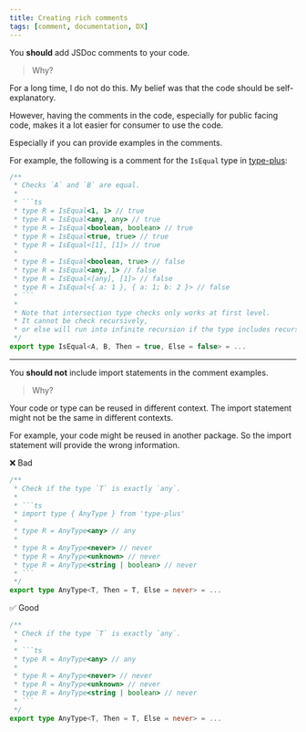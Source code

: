 ```yaml
---
title: Creating rich comments
tags: [comment, documentation, DX]
---
```


You **should** add JSDoc comments to your code.

> Why?

For a long time, I do not do this.
My belief was that the code should be self-explanatory.

However, having the comments in the code,
especially for public facing code,
makes it a lot easier for consumer to use the code.

Especially if you can provide examples in the comments.

For example, the following is a comment for the `IsEqual` type in [type-plus]:

```ts
/**
 * Checks `A` and `B` are equal.
 *
 * ```ts
 * type R = IsEqual<1, 1> // true
 * type R = IsEqual<any, any> // true
 * type R = IsEqual<boolean, boolean> // true
 * type R = IsEqual<true, true> // true
 * type R = IsEqual<[1], [1]> // true
 *
 * type R = IsEqual<boolean, true> // false
 * type R = IsEqual<any, 1> // false
 * type R = IsEqual<[any], [1]> // false
 * type R = IsEqual<{ a: 1 }, { a: 1; b: 2 }> // false
 * ```
 *
 * Note that intersection type checks only works at first level.
 * It cannot be check recursively,
 * or else will run into infinite recursion if the type includes recursive types.
 */
export type IsEqual<A, B, Then = true, Else = false> = ...
```

---

You **should not** include import statements in the comment examples.

> Why?

Your code or type can be reused in different context.
The import statement might not be the same in different contexts.

For example, your code might be reused in another package.
So the import statement will provide the wrong information.

❌ Bad

```ts
/**
 * Check if the type `T` is exactly `any`.
 *
 * ```ts
 * import type { AnyType } from 'type-plus'
 *
 * type R = AnyType<any> // any
 *
 * type R = AnyType<never> // never
 * type R = AnyType<unknown> // never
 * type R = AnyType<string | boolean> // never
 * ```
 */
export type AnyType<T, Then = T, Else = never> = ...
```

✅ Good

```ts
/**
 * Check if the type `T` is exactly `any`.
 *
 * ```ts
 * type R = AnyType<any> // any
 *
 * type R = AnyType<never> // never
 * type R = AnyType<unknown> // never
 * type R = AnyType<string | boolean> // never
 * ```
 */
export type AnyType<T, Then = T, Else = never> = ...
```

[type-plus]: https://github.com/unional/type-plus
